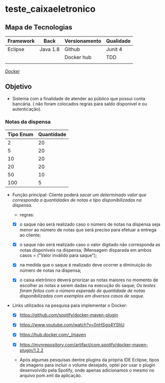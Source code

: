 # teste_caixaeletronico

## Mapa de Tecnologias
|Framework |Back       |Versionamento |Qualidade  |
|----------|-----------|--------------|-----------|
|Eclipse   |Java 1.8   |Github        |Junit 4    |
|          |           |Docker hub    |TDD        |
|          |           |              |           | 

*[Docker](https://hub.docker.com/repository/docker/gracetorresleite/testezenvia)*


## Objetivo

* Sistema com a finalidade de atender ao público que possui conta bancária. ( não foram colocados regras para saldo disponível e ou autenticação).

### Notas da dispensa
|Tipo Enum |Quantidade |
|----------|-----------|
|2         |20         |
|5         |20         |
|10        |20         |
|20        |20         |
|50        |10         |
|100       |5          |

* Função principal: Cliente poderá *sacar um determinado valor que corresponda a quantidades de notas e tipo disponibilizadas na dispensa*.
  - regras: 
  
  -[x] o saque não será realizado caso o número de notas na dispensa seja menor ao número de notas que será preciso para efetuar a entrega ao cliente;
  
  -[x] o saque não será realizado caso o valor digitado não corresponda as notas disponíveis na dispensa;
                 (Mensagem disparada em ambos casos = ("Valor inválido para saque"); 
                 
  -[x] na medida que o saque é realizado deve ocorrer a diminuição do número de notas na dispensa;
  
  -[x] o caixa eletrônico deverá priorizar as notas maiores no momento de escolher as notas a serem dadas na execução do saque; *Os testes foram feitos com o número esperado de quantidade de notas disponibilizadas com exemplos em diversos casos de saque.*

* Links utilizados na pesquisa para implementar o Docker: 

  -[x] https://github.com/spotify/docker-maven-plugin
  
  -[x] https://www.youtube.com/watch?v=0nHSgo4YShU
  
  -[x] https://hub.docker.com/_/maven
  
  -[x] https://mvnrepository.com/artifact/com.spotify/docker-maven-plugin/1.2.2

  - Após algumas pesquisas dentre plugins da própria IDE Eclipse, tipos de imagens para incluir o volume desejado, optei por usar o plugin desenvolvido pela Spotify, onde apenas adicionamos o mesmo no arquivo pom.xml da aplicação. 
